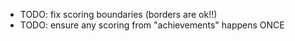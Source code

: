 - TODO: fix scoring boundaries (borders are ok!!)
- TODO: ensure any scoring from "achievements" happens ONCE
